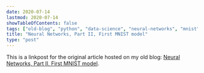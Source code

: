 ```yaml
---
date: 2020-07-14
lastmod: 2020-07-14
showTableOfContents: false
tags: ["old-blog", "python", "data-science", "neural-networks", "mnist"]
title: "Neural Networks, Part II, First MNIST model"
type: "post"
---
```


This is a linkpost for the original article hosted on my old blog: [Neural Networks, Part II, First MNIST model](https://lovkush-a.github.io/python/data%20science/neural%20network/2020/07/14/neural2.html). 